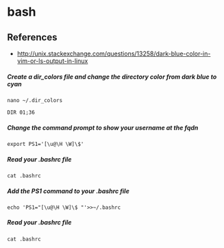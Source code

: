 # bash

## References
* http://unix.stackexchange.com/questions/13258/dark-blue-color-in-vim-or-ls-output-in-linux

##### Create a dir_colors file and change the directory color from dark blue to cyan
```
nano ~/.dir_colors
```
```
DIR 01;36 
```

##### Change the command prompt to show your username at the fqdn
	export PS1='[\u@\H \W]\$'

##### Read your .bashrc file
	cat .bashrc
	
##### Add the PS1 command to your .bashrc file
	echo 'PS1="[\u@\H \W]\$ "'>>~/.bashrc

##### Read your .bashrc file
	cat .bashrc
